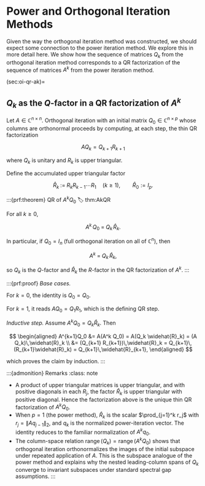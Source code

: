 # Power and Orthogonal Iteration Methods

Given the way the orthogonal iteration method was constructed, we should expect some connection to the power iteration method. We explore this in more detail here. We show how the sequence of matrices $Q_k$ from the orthogonal iteration method corresponds to a QR factorization of the sequence of matrices $A^k$ from the power iteration method.

(sec:oi-qr-ak)=
## $Q_k$ as the $Q$-factor in a QR factorization of $A^k$

Let $A\in\mathbb{C}^{n\times n}$. Orthogonal iteration with an initial matrix $Q_0\in\mathbb{C}^{n\times p}$ whose columns are orthonormal proceeds by computing, at each step, the thin QR factorization

$$
AQ_k = Q_{k+1} R_{k+1}
$$

where $Q_k$ is unitary and $R_k$ is upper triangular.

Define the accumulated upper triangular factor

$$
\widehat{R}_k \;:=\; R_k R_{k-1}\cdots R_1 \quad (k\ge 1),\qquad \widehat{R}_0 := I_p.
$$

:::{prf:theorem} QR of $A^k Q_0$
:label: thm:AkQR

For all $k\ge 0$,

$$
A^k\,Q_0 \;=\; Q_k\,\widehat{R}_k .
$$

In particular, if $Q_0=I_n$ (full orthogonal iteration on all of $\mathbb{C}^n$), then

$$
A^k \;=\; Q_k\,\widehat{R}_k ,
$$

so $Q_k$ is the $Q$-factor and $\widehat{R}_k$ the $R$-factor in the QR factorization of $A^k$.
:::

:::{prf:proof}
*Base cases.* 

For $k=0$, the identity is $Q_0 = Q_0$. 

For $k=1$, it reads $A Q_0 = Q_1 R_1$, which is the defining QR step.

*Inductive step.* Assume $A^k Q_0 = Q_k \widehat{R}_k$. Then

$$
\begin{aligned}
A^{k+1}Q_0
&= A(A^k Q_0)
= A(Q_k \widehat{R}_k)
= (A Q_k)\,\widehat{R}_k \\
&= (Q_{k+1} R_{k+1})\,\widehat{R}_k
= Q_{k+1}\,(R_{k+1}\widehat{R}_k)
= Q_{k+1}\,\widehat{R}_{k+1},
\end{aligned}
$$

which proves the claim by induction.
:::

:::{admonition} Remarks
:class: note

- A product of upper triangular matrices is upper triangular, and with positive diagonals in each $R_j$, the factor $\widehat{R}_k$ is upper triangular with positive diagonal. Hence the factorization above is the unique thin QR factorization of $A^k Q_0$.
- When $p=1$ (the power method), $\widehat{R}_k$ is the scalar $\prod_{j=1}^k r_j$ with $r_j=\lVert A q_{j-1}\rVert_2$, and $q_k$ is the normalized power-iteration vector. The identity reduces to the familiar normalization of $A^k q_0$.
- The column-space relation $\operatorname{range}(Q_k)=\operatorname{range}(A^k Q_0)$ shows that orthogonal iteration orthonormalizes the images of the initial subspace under repeated application of $A$. This is the subspace analogue of the power method and explains why the nested leading-column spans of $Q_k$ converge to invariant subspaces under standard spectral gap assumptions.
:::